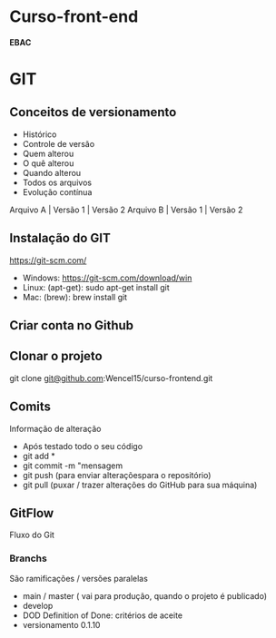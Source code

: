 # Curso-front-end

#### EBAC

# GIT
## Conceitos de versionamento
 - Histórico
 - Controle de versão
 - Quem alterou
 - O quê alterou
 - Quando alterou
 - Todos os arquivos
 - Evolução contínua
 
 Arquivo A  |  Versão 1  |  Versão 2
 Arquivo B  |  Versão 1  |  Versão 2
 
 ## Instalação do GIT
 https://git-scm.com/
 
 - Windows: https://git-scm.com/download/win
 - Linux: (apt-get): sudo apt-get install git
 - Mac: (brew): brew install git

## Criar conta no Github

## Clonar o projeto
git clone git@github.com:Wencel15/curso-frontend.git

## Comits
Informação de alteração
- Após testado todo o seu código
- git add *
- git commit -m "mensagem
- git push (para enviar alteraçõespara o repositório)
- git pull (puxar / trazer alterações do GitHub para sua máquina)


## GitFlow
Fluxo do Git

### Branchs
São ramificações / versões paralelas

 - main / master ( vai para produção, quando o projeto é publicado)
 - develop
 - DOD Definition of Done: critérios de aceite
 - versionamento 0.1.10

